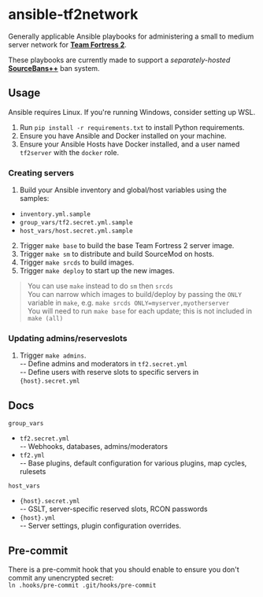 # ansible-tf2network

Generally applicable Ansible playbooks for administering a small to medium server network for [**Team Fortress 2**](https://www.teamfortress.com/).<br/>

These playbooks are currently made to support a *separately-hosted* [**SourceBans++**](https://sbpp.github.io/) ban system.

## Usage

Ansible requires Linux. If you're running Windows, consider setting up WSL.

1. Run `pip install -r requirements.txt` to install Python requirements.
2. Ensure you have Ansible and Docker installed on your machine.
3. Ensure your Ansible Hosts have Docker installed, and a user named `tf2server` with the `docker` role.

### Creating servers
1. Build your Ansible inventory and global/host variables using the samples:
* `inventory.yml.sample`
* `group_vars/tf2.secret.yml.sample`
* `host_vars/host.secret.yml.sample`
2. Trigger `make base` to build the base Team Fortress 2 server image.
3. Trigger `make sm` to distribute and build SourceMod on hosts.
4. Trigger `make srcds` to build images.
5. Trigger `make deploy` to start up the new images.
> You can use `make` instead to do `sm` then `srcds`</br>
> You can narrow which images to build/deploy by passing the `ONLY` variable in `make`, e.g. `make srcds ONLY=myserver,myotherserver`</br>
> You will need to run `make base` for each update; this is not included in `make (all)`</br>

### Updating admins/reserveslots
1. Trigger `make admins`.<br/>
-- Define admins and moderators in `tf2.secret.yml`<br/>
-- Define users with reserve slots to specific servers in `{host}.secret.yml`

## Docs

`group_vars`
* `tf2.secret.yml`<br/>
-- Webhooks, databases, admins/moderators
* `tf2.yml`<br/>
-- Base plugins, default configuration for various plugins, map cycles, rulesets

`host_vars`<br/>
* `{host}.secret.yml`<br/>
-- GSLT, server-specific reserved slots, RCON passwords
* `{host}.yml`<br/>
-- Server settings, plugin configuration overrides.<br/>

## Pre-commit

There is a pre-commit hook that you should enable to ensure you don't commit any unencrypted secret:<br/>
`ln .hooks/pre-commit .git/hooks/pre-commit`